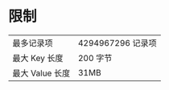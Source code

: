 # 限制

<table>
	<tr>
		<td>最多记录项</td>
		<td>4294967296 记录项</td>
	</tr>
	<tr>
		<td>最大 Key 长度</td>
		<td>200 字节</td>
	</tr>
	<tr>
		<td>最大 Value 长度</td>
		<td>31MB</td>
	</tr>
</table>
